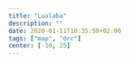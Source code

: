 ```yaml
---
title: "Lualaba"
description: ""
date: 2020-01-11T10:35:50+02:00
tags: ["map", "drc"]
center: [-10, 25]
---
```


